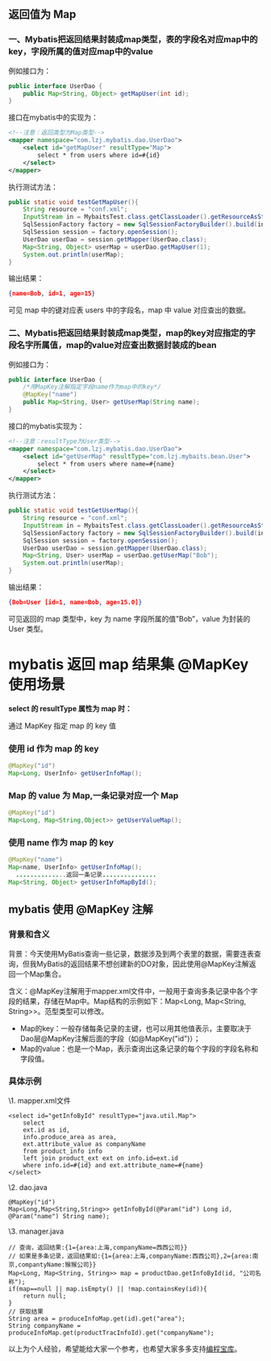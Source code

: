 ## 返回值为 Map

### 一、Mybatis把返回结果封装成map类型，表的字段名对应map中的key，字段所属的值对应map中的value

例如接口为：

```java
public interface UserDao {
    public Map<String, Object> getMapUser(int id);
}
```

接口在mybatis中的实现为：

```xml
<!--注意：返回类型为Map类型-->
<mapper namespace="com.lzj.mybatis.dao.UserDao">
    <select id="getMapUser" resultType="Map">
        select * from users where id=#{id}
    </select>
</mapper>
```

执行测试方法：

```java
public static void testGetMapUser(){
    String resource = "conf.xml";
    InputStream in = MybaitsTest.class.getClassLoader().getResourceAsStream(resource);
    SqlSessionFactory factory = new SqlSessionFactoryBuilder().build(in);   
    SqlSession session = factory.openSession();
    UserDao userDao = session.getMapper(UserDao.class);
    Map<String, Object> userMap = userDao.getMapUser(1);
    System.out.println(userMap);
}
```

输出结果：

```json
{name=Bob, id=1, age=15}
```

可见 map 中的键对应表 users 中的字段名，map 中 value 对应查出的数据。

### 二、Mybatis把返回结果封装成map类型，map的key对应指定的字段名字所属值，map的value对应查出数据封装成的bean

例如接口为：

```java
public interface UserDao {
    /*用MapKey注解指定字段name作为map中的key*/
    @MapKey("name")
    public Map<String, User> getUserMap(String name);
}
```

接口的mybatis实现为：

```xml
<!--注意：resultType为User类型-->
<mapper namespace="com.lzj.mybatis.dao.UserDao">
    <select id="getUserMap" resultType="com.lzj.mybaits.bean.User">
        select * from users where name=#{name}
    </select>
</mapper>
```

执行测试方法：

```java
public static void testGetUserMap(){
    String resource = "conf.xml";
    InputStream in = MybaitsTest.class.getClassLoader().getResourceAsStream(resource);
    SqlSessionFactory factory = new SqlSessionFactoryBuilder().build(in);   
    SqlSession session = factory.openSession();
    UserDao userDao = session.getMapper(UserDao.class);
    Map<String, User> userMap = userDao.getUserMap("Bob");
    System.out.println(userMap);
}
```

输出结果：

```json
{Bob=User [id=1, name=Bob, age=15.0]}
```

可见返回的 map 类型中，key 为 name 字段所属的值”Bob”，value 为封装的 User 类型。



# mybatis 返回 map 结果集 @MapKey 使用场景

**select 的 resultType 属性为 map 时：**

通过 MapKey 指定 map 的 key 值

### 使用 id 作为 map 的 key

```java
@MapKey("id")
Map<Long, UserInfo> getUserInfoMap();
```

### Map 的 value 为 Map,一条记录对应一个 Map

```java
@MapKey("id")
Map<Long, Map<String,Object>> getUserValueMap();
```

### 使用 name 作为 map 的 key

```java
@MapKey("name")
Map<name, UserInfo> getUserInfoMap();
  ..............返回一条记录...............
Map<String, Object> getUserInfoMapById();
```

 

## mybatis 使用 @MapKey 注解

### 背景和含义

背景：今天使用MyBatis查询一些记录，数据涉及到两个表里的数据，需要连表查询，但我MyBatis的返回结果不想创建新的DO对象，因此使用@MapKey注解返回一个Map集合。

含义：@MapKey注解用于mapper.xml文件中，一般用于查询多条记录中各个字段的结果，存储在Map中。Map结构的示例如下：Map<Long, Map<String, String>>。范型类型可以修改。

- Map的key：一般存储每条记录的主键，也可以用其他值表示，主要取决于Dao层@MapKey注解后面的字段（如@MapKey("id")）；
- Map的value：也是一个Map，表示查询出这条记录的每个字段的字段名称和字段值。

### 具体示例

\1. mapper.xml文件

```
<select id="getInfoById" resultType="java.util.Map">
    select
    ext.id as id,
    info.produce_area as area,
    ext.attribute_value as companyName
    from product_info info
    left join product_ext ext on info.id=ext.id
    where info.id=#{id} and ext.attribute_name=#{name}
</select>
```

\2. dao.java

```
@MapKey("id")
Map<Long,Map<String,String>> getInfoById(@Param("id") Long id, @Param("name") String name);
```

\3. manager.java

```
// 查询，返回结果:{1={area:上海,companyName=西西公司}}
// 如果是多条记录，返回结果如:{1={area:上海,companyName:西西公司},2={area:南京,compantyName:猴猴公司}}
Map<Long, Map<String, String>> map = productDao.getInfoById(id, "公司名称"); 
if(map==null || map.isEmpty() || !map.containsKey(id)){
    return null;
}
// 获取结果
String area = produceInfoMap.get(id).get("area");
String companyName = produceInfoMap.get(productTracInfoId).get("companyName");
```

以上为个人经验，希望能给大家一个参考，也希望大家多多支持[编程宝库](http://www.codebaoku.com/)。